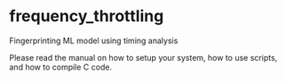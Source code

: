 # frequency_throttling
Fingerprinting ML model using timing analysis 

Please read the manual on how to setup your system, how to use scripts, and how to compile C code.

